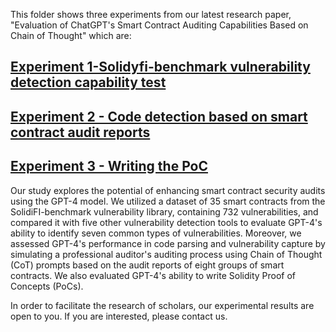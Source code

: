 This folder shows three experiments from our latest research paper, "Evaluation of ChatGPT's Smart Contract Auditing Capabilities Based on Chain of Thought" which are:

## [Experiment 1-Solidyfi-benchmark vulnerability detection capability test](https://github.com/Mirror-Tang/Evaluation-of-ChatGPT-s-Smart-Contract-Auditing-Capabilities-Based-on-Chain-of-Thought/blob/master/Experiment%201-Solidyfi-benchmark%20vulnerability%20detection%20capability%20test.md)

## [Experiment 2 - Code detection based on smart contract audit reports](https://github.com/Mirror-Tang/Evaluation-of-ChatGPT-s-Smart-Contract-Auditing-Capabilities-Based-on-Chain-of-Thought/blob/master/Experiment%202%20-%20Code%20detection%20based%20on%20smart%20contract%20audit%20reports.md)

## [Experiment 3 - Writing the PoC](https://github.com/Mirror-Tang/Evaluation-of-ChatGPT-s-Smart-Contract-Auditing-Capabilities-Based-on-Chain-of-Thought/blob/master/Experiment%203%20-%20Writing%20the%20POC.md)

Our study explores the potential of enhancing smart contract security audits using the GPT-4 model. We utilized a dataset of 35 smart contracts from the SolidiFI-benchmark vulnerability library, containing 732 vulnerabilities, and compared it with five other vulnerability detection tools to evaluate GPT-4's ability to identify seven common types of vulnerabilities. Moreover, we assessed GPT-4's performance in code parsing and vulnerability capture by simulating a professional auditor's auditing process using Chain of Thought (CoT) prompts based on the audit reports of eight groups of smart contracts. We also evaluated GPT-4's ability to write Solidity Proof of Concepts (PoCs).

In order to facilitate the research of scholars, our experimental results are open to you. If you are interested, please contact us.
